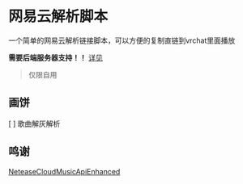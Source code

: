 # 网易云解析脚本

一个简单的网易云解析链接脚本，可以方便的复制直链到vrchat里面播放

**需要后端服务器支持！！** [详见](https://github.com/neteasecloudmusicapienhanced)

>仅限自用

## 画饼
[ ] 歌曲解灰解析

## 鸣谢
[NeteaseCloudMusicApiEnhanced](https://github.com/NeteaseCloudMusicApiEnhanced/api-enhanced)
